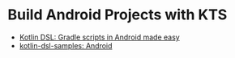 # Build Android Projects with KTS

- [Kotlin DSL: Gradle scripts in Android made easy](https://medium.com/android-dev-hacks/kotlin-dsl-gradle-scripts-in-android-made-easy-b8e2991e2ba)
- [kotlin-dsl-samples: Android](https://github.com/gradle/kotlin-dsl-samples/tree/master/samples/hello-android)
